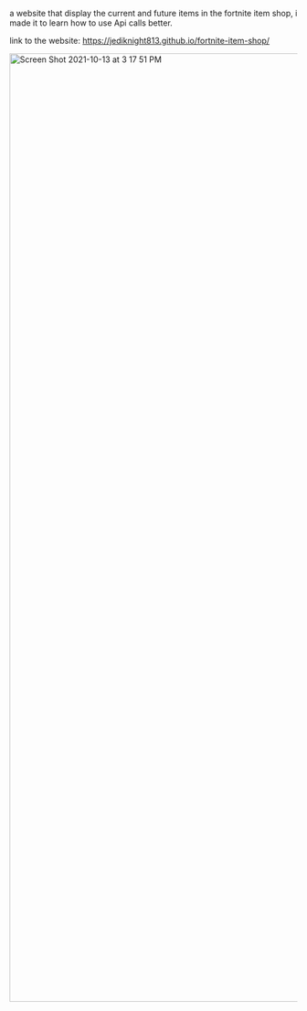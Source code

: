 a website that display the current and future items in the fortnite item shop, i made it to learn how to use Api calls better.

link to the website: https://jediknight813.github.io/fortnite-item-shop/

<img width="1660" alt="Screen Shot 2021-10-13 at 3 17 51 PM" src="https://user-images.githubusercontent.com/17935336/137206600-b02da553-c802-43dd-b6b2-6f55fc522270.png">
